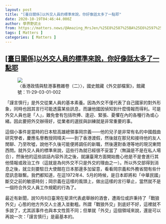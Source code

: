 ```yaml
---
layout: post
title: "[臺日關係]以外交人員的標準來說，你好像話太多了一點耶"
date: 2020-10-19T04:46:44.000Z
author: 學界野武士
from: https://matters.news/@Amazing_MrsJen/%25E8%2587%25BA%25E6%2597%25A5%25E9%2597%259C%25E4%25BF%2582-%25E4%25BB%25A5%25E5%25A4%2596%25E4%25BA%25A4%25E4%25BA%25BA%25E5%2593%25A1%25E7%259A%2584%25E6%25A8%2599%25E6%25BA%2596%25E4%25BE%2586%25E8%25AA%25AA-%25E4%25BD%25A0%25E5%25A5%25BD%25E5%2583%258F%25E8%25A9%25B1%25E5%25A4%25AA%25E5%25A4%259A%25E4%25BA%2586%25E4%25B8%2580%25E9%25BB%259E%25E8%2580%25B6-bafyreidym7zu7gckyjffnayqqpt6v7dg2hydip6qcbqhdhzfes4kcs3dwq
tags: [ Matters ]
categories: [ Matters ]
---
```

<!--1603082804000-->
[[臺日關係]以外交人員的標準來說，你好像話太多了一點耶](https://matters.news/@Amazing_MrsJen/%25E8%2587%25BA%25E6%2597%25A5%25E9%2597%259C%25E4%25BF%2582-%25E4%25BB%25A5%25E5%25A4%2596%25E4%25BA%25A4%25E4%25BA%25BA%25E5%2593%25A1%25E7%259A%2584%25E6%25A8%2599%25E6%25BA%2596%25E4%25BE%2586%25E8%25AA%25AA-%25E4%25BD%25A0%25E5%25A5%25BD%25E5%2583%258F%25E8%25A9%25B1%25E5%25A4%25AA%25E5%25A4%259A%25E4%25BA%2586%25E4%25B8%2580%25E9%25BB%259E%25E8%2580%25B6-bafyreidym7zu7gckyjffnayqqpt6v7dg2hydip6qcbqhdhzfes4kcs3dwq)
------

<div>
<figure class="image">      <picture>        <source type="image/webp" media="(min-width: 768px)" srcset="https://assets.matters.news/processed/1080w/embed/a256b3a5-1160-428f-b59f-5de85910d707.webp" onerror="this.srcset='https://assets.matters.news/embed/a256b3a5-1160-428f-b59f-5de85910d707.jpeg'">        <source media="(min-width: 768px)" srcset="https://assets.matters.news/processed/1080w/embed/a256b3a5-1160-428f-b59f-5de85910d707.jpeg" onerror="this.srcset='https://assets.matters.news/embed/a256b3a5-1160-428f-b59f-5de85910d707.jpeg'">        <source type="image/webp" srcset="https://assets.matters.news/processed/540w/embed/a256b3a5-1160-428f-b59f-5de85910d707.webp">        <img src="https://assets.matters.news/embed/a256b3a5-1160-428f-b59f-5de85910d707.jpeg" srcset="https://assets.matters.news/processed/540w/embed/a256b3a5-1160-428f-b59f-5de85910d707.jpeg" loading="lazy" referrerpolicy="no-referrer">      </picture>    <figcaption><span>〈香港政情與駐港事務雜卷（二）〉，國史館藏《外交部檔案》，館藏號：11-29-03-01-002</span></figcaption></figure><p>「謹言慎行」是外交從業人員的基本素養。因為外交不僅代表了自己國家的對外形象，同時也因其言行可能透露某些訊息，而讓他國因偵知到什麼情報而得利。可是外交人員也是「人」，難免會有包括吹捧、逢迎、緊張、憂懼在內的各種行為或心緒。因此要把外交辦得好，從業者的選拔與訓練就是非常重要的事。</p><p>這個小事件是當時的日本駐高雄總領事岡宗義——他的兒子是非常有名的中國戲曲研究學者，慶應名譽教授岡晴夫——到了香港渡假，然後就在那兒和接待他的友人閒聊、乃至吹噓，說他不久後可能便將調任的新職，然後還對香港等地的現況東問西問。就外交人員的標準來說，這些行為就已經很不妥當了（無論是不是在私人場合），然後他的這些談話內容外流之後，就讓臺灣方面開始擔心他是不是會進行其他情報或政治工作（這就是為何外交不只是外交的理由之一）。所以外交部得到消息之後，就立刻要駐日大使館在日本那邊多加留意，看看岡宗義和外務省間有些什麼訊息聯繫。我們都知道，在這1972年4、5月的時候，是日本即將和「中華民國」斷交之前的敏感時刻；岡宗義在這樣的風頭上，做出這樣的言行舉止，當然就不是一個符合外交人員工作規範的行為了。</p><p>最近有新聞，說10月8日臺灣在斐濟代表處舉辦的酒會，遭兩位或許秉持了「戰狼外交」心態的他方外交人士進入並動粗。所謂「戰狼外交」到底好不好，這裡就不多說了，尤其該事件也與本文性質不同；但單就「外交」這個領域來說，還是可以再說一次：「謹言慎行」是最基本的。</p>
</div>
